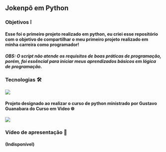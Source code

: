 ## Jokenpô em Python

### Objetivos ❕

#### Esse foi o primeiro projeto realizado em python, eu criei esse repositório com o objetivo de compartilhar o meu primeiro projeto realizado em minha carreira como programador!

##### OBS: O script não atende os requisitos de boas práticas de programação, porém, foi essêncial para iniciar meus aprendizados básicos em lógica de programação.

### Tecnologias 🛠️

<div style="display: inline_block">
  <img src="https://img.shields.io/badge/Python-3776AB?style=for-the-badge&logo=python&logoColor=white">
</div>

#### Projeto designado ao realizar o curso de python ministrado por Gustavo Guanabara do Curso em Video 🌐
<div style="display: inline_block">
  <a href="https://www.cursoemvideo.com/curso/python-3-mundo-1/"><img src="https://img.shields.io/badge/website-000000?style=for-the-badge&logo=About.me&logoColor=white"></a>
</div>

### Vídeo de apresentação  🎥
#### (Indisponível)


